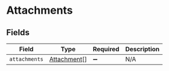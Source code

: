 # Attachments


## Fields

| Field                                             | Type                                              | Required                                          | Description                                       |
| ------------------------------------------------- | ------------------------------------------------- | ------------------------------------------------- | ------------------------------------------------- |
| `attachments`                                     | [Attachment](../../models/shared/attachment.md)[] | :heavy_minus_sign:                                | N/A                                               |
